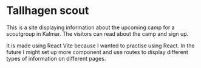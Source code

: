 # Tallhagen scout

This is a site displaying information about the upcoming camp for a scoutgroup in Kalmar. The visitors can read about the camp and sign up.

It is made using React Vite because I wanted to practise using React. In the future I might set up more component and use routes to display different types of information on different pages.
